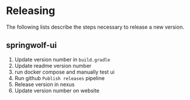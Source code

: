 # Releasing

The following lists describe the steps necessary to release a new version.

## springwolf-ui
1. Update version number in `build.gradle`
2. Update readme version number
3. run docker compose and manually test ui
4. Run github `Publish releases` pipeline
5. Release version in nexus
6. Update version number on website

